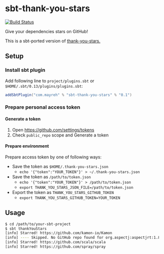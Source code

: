 # sbt-thank-you-stars

[![Build Status](https://travis-ci.org/ocadaruma/sbt-thank-you-stars.svg?branch=master)](https://travis-ci.org/ocadaruma/sbt-thank-you-stars)

Give your dependencies stars on GitHub!

This is a sbt-ported version of [thank-you-stars.](https://github.com/teppeis/thank-you-stars)

## Setup

### Install sbt plugin

Add following line to `project/plugins.sbt` or `$HOME/.sbt/0.13/plugins/plugins.sbt`:

```scala
addSbtPlugin("com.mayreh" % "sbt-thank-you-stars" % "0.1")
```

### Prepare personal access token

#### Generate a token

1. Open https://github.com/settings/tokens
2. Check `public_repo` scope and Generate a token

#### Prepare environment

Prepare access token by one of following ways:

- Save the token as `$HOME/.thank-you-stars.json`
  - `echo '{"token":"YOUR_TOKEN"}' > ~/.thank-you-stars.json`
- Save the token as `/path/to/token.json`
  - `echo '{"token":"YOUR_TOKEN"}' > /path/to/token.json`
  - `export THANK_YOU_STARS_JSON_FILE=/path/to/token.json`
- Export the token as `THANK_YOU_STARS_GITHUB_TOKEN`
  - `export THANK_YOU_STARS_GITHUB_TOKEN=YOUR_TOKEN`

## Usage

```bash
$ cd /path/to/your-sbt-project
$ sbt thankYouStars
[info] Starred! https://github.com/kamon-io/Kamon
[info] ---- Skipped. No GitHub repo found for org.aspectj:aspectjrt:1.8.7
[info] Starred! https://github.com/scala/scala
[info] Starred! https://github.com/spray/spray
```
